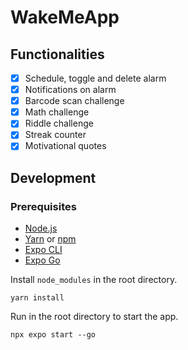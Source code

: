 # WakeMeApp

## Functionalities

- [x] Schedule, toggle and delete alarm
- [x] Notifications on alarm
- [x] Barcode scan challenge
- [x] Math challenge
- [x] Riddle challenge
- [x] Streak counter
- [x] Motivational quotes

## Development

### Prerequisites

- [Node.js](https://nodejs.org/)
- [Yarn](https://yarnpkg.com/) or [npm](https://www.npmjs.com/)
- [Expo CLI](https://docs.expo.dev/more/expo-cli/)
- [Expo Go](https://expo.dev/client)

Install `node_modules` in the root directory.

```
yarn install
```

Run in the root directory to start the app.

```
npx expo start --go
```
